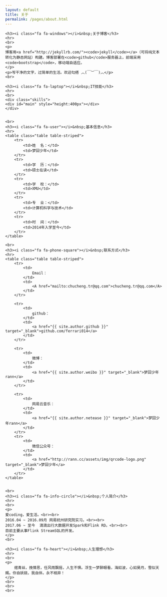 ```yaml
---
layout: default
title: 关于
permalink: /pages/about.html
---
```


<div class="home">

	<h3><i class="fa fa-windows"></i>&nbsp;关于博客</h3>
	<hr>
	<br>
	<p>
	博客用<a href="http://jekyllrb.com/"><code>jekyll</code></a>（可将纯文本转化为静态网站）构建。博客部署在<code>github</code>服务器上，前端采用<code>bootstrap</code>，移动端自适应。
	</p>
	<p>写干净的文字，过简单的生活。欢迎勾搭 ︿(￣︶￣)︿</p>
	<br>
	
	<h3><i class="fa fa-laptop"></i>&nbsp;IT技能</h3>
	<hr>
	<br>
    <div class="skills">
   	<div id="main" style="height:400px"></div>
    </div>	

	
	<br>
	<h3><i class="fa fa-user"></i>&nbsp;基本信息</h3>
	<hr>
	<table class="table table-striped">
		<tr>
			<td>姓  名：</td>    
			<td>梦回少年</td>
		</tr>
		<tr>
			<td>学  历：</td>    
			<td>硕士在读</td>
		</tr>
		<tr>
			<td>学  校：</td>    
			<td>XMU</td>
		</tr>
		<tr>
			<td>专  业：</td>    
			<td>计算机科学与技术</td>
		</tr>
		<tr>
			<td>时  间：</td>    
			<td>2014年入学至今</td>
		</tr>
	</table>

	<br>
	<h3><i class="fa fa-phone-square"></i>&nbsp;联系方式</h3>
	<hr>
	<table class="table table-striped">
		<tr>
			<td>
				Email：
			</td>  
			<td>
				<A href="mailto:chucheng.tr@qq.com">chucheng.tr@qq.com</A>
			</td>
		</tr>

		<tr>
			<td>
				github：
			</td>  
			<td>
				<a href="{{ site.author.github }}" target="_blank">github.com/ferrari014</a>
			</td>  
		</tr>

		<tr>
			<td>
				微博：
			</td> 
			<td>
				<a href="{{ site.author.weibo }}" target="_blank">梦回少年rann</a>
			</td> 
		</tr>

		<tr>
			<td>
				网易云音乐：
			</td> 
			<td>
				<a href="{{ site.author.netease }}" target="_blank">梦回少年rann</a>
			</td> 
		</tr>
		<tr>
			<td>
				微信公众号：
			</td> 
			<td>
				<a href="http://rann.cc/assets/img/qrcode-logo.png" target="_blank">梦回少年</a>
			</td> 
		</tr>
	</table>


	<br>
	<h3><i class="fa fa-info-circle"></i>&nbsp;个人简介</h3>
	<hr>
	<br>
	<p>
	爱coding，爱生活。<br><br>
	2016.04 ~ 2016.09月 网易杭州研究院实习。<br><br>
	2017.06 ~ 至今  滴滴出行大数据开发Spark和Flink RD。<br><br>
	目前主要从事Flink StreamSQL的开发。
	</p>
	<br>

	<h3><i class="fa fa-heart"></i>&nbsp;人生理想</h3>
	<hr>
	<br>
	<p>
		绾青丝，挽情思，任风雨飘摇，人生不惧。浮生一梦醉眼看，海如波，心如昊月，雪似天赐。你自妖娆，我自伴。永不相弃！		
	</p>
	<br>
	<br> 
	<br>

</div>